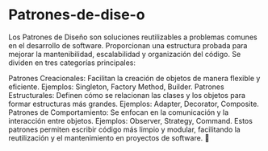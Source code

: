 # Patrones-de-dise-o
Los Patrones de Diseño son soluciones reutilizables a problemas comunes en el desarrollo de software. Proporcionan una estructura probada para mejorar la mantenibilidad, escalabilidad y organización del código. Se dividen en tres categorías principales:

Patrones Creacionales: Facilitan la creación de objetos de manera flexible y eficiente. Ejemplos: Singleton, Factory Method, Builder.
Patrones Estructurales: Definen cómo se relacionan las clases y los objetos para formar estructuras más grandes. Ejemplos: Adapter, Decorator, Composite.
Patrones de Comportamiento: Se enfocan en la comunicación y la interacción entre objetos. Ejemplos: Observer, Strategy, Command.
Estos patrones permiten escribir código más limpio y modular, facilitando la reutilización y el mantenimiento en proyectos de software. 🚀
